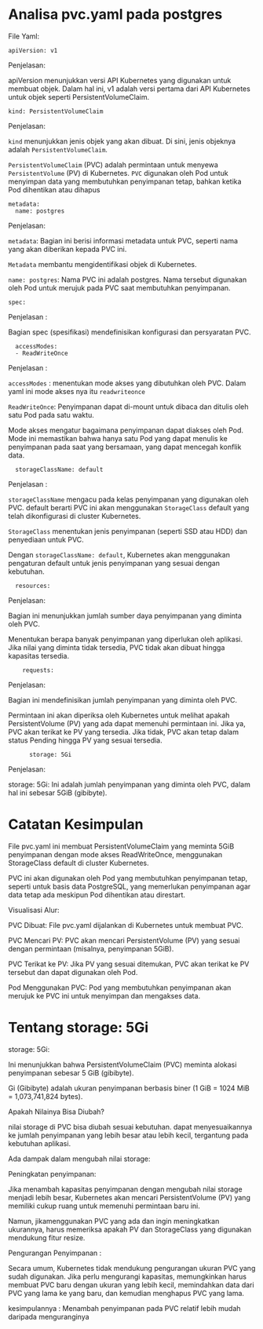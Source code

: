 # Analisa pvc.yaml pada postgres

File Yaml:

```
apiVersion: v1
```
Penjelasan: 

apiVersion menunjukkan versi API Kubernetes yang digunakan untuk membuat objek. Dalam hal ini, v1 adalah versi pertama dari API Kubernetes untuk objek seperti PersistentVolumeClaim.

```
kind: PersistentVolumeClaim
```
Penjelasan:

`kind` menunjukkan jenis objek yang akan dibuat. Di sini, jenis objeknya adalah `PersistentVolumeClaim`.

`PersistentVolumeClaim` (PVC) adalah permintaan untuk menyewa `PersistentVolume` (PV) di Kubernetes. `PVC` digunakan oleh Pod untuk menyimpan data yang membutuhkan penyimpanan tetap, bahkan ketika Pod dihentikan atau dihapus

```
metadata:
  name: postgres
```
Penjelasan:

`metadata`: Bagian ini berisi informasi metadata untuk PVC, seperti nama yang akan diberikan kepada PVC ini.

`Metadata` membantu mengidentifikasi objek di Kubernetes.

`name: postgres`: Nama PVC ini adalah postgres. Nama tersebut digunakan oleh Pod untuk merujuk pada PVC saat membutuhkan penyimpanan.

```
spec:
```
Penjelasan :

Bagian spec (spesifikasi) mendefinisikan konfigurasi dan persyaratan PVC.

```
  accessModes:
  - ReadWriteOnce
```
Penjelasan :

`accessModes` : menentukan mode akses yang dibutuhkan oleh PVC. Dalam yaml ini mode akses nya itu `readwriteonce`

`ReadWriteOnce`: Penyimpanan dapat di-mount untuk dibaca dan ditulis oleh satu Pod pada satu waktu.

Mode akses mengatur bagaimana penyimpanan dapat diakses oleh Pod. Mode ini memastikan bahwa hanya satu Pod yang dapat menulis ke penyimpanan pada saat yang bersamaan, yang dapat mencegah konflik data.

```
  storageClassName: default
```
Penjelasan :

`storageClassName` mengacu pada kelas penyimpanan yang digunakan oleh PVC. default berarti PVC ini akan menggunakan `StorageClass` default yang telah dikonfigurasi di cluster Kubernetes.

`StorageClass` menentukan jenis penyimpanan (seperti SSD atau HDD) dan penyediaan untuk PVC. 

Dengan `storageClassName: default`, Kubernetes akan menggunakan pengaturan default untuk jenis penyimpanan yang sesuai dengan kebutuhan.

```
  resources:
```
Penjelasan:

Bagian ini menunjukkan jumlah sumber daya penyimpanan yang diminta oleh PVC.

Menentukan berapa banyak penyimpanan yang diperlukan oleh aplikasi. Jika nilai yang diminta tidak tersedia, PVC tidak akan dibuat hingga kapasitas tersedia.

```
    requests:
```
Penjelasan:

Bagian ini mendefinisikan jumlah penyimpanan yang diminta oleh PVC.

Permintaan ini akan diperiksa oleh Kubernetes untuk melihat apakah PersistentVolume (PV) yang ada dapat memenuhi permintaan ini. Jika ya, PVC akan terikat ke PV yang tersedia. Jika tidak, PVC akan tetap dalam status Pending hingga PV yang sesuai tersedia.

```
      storage: 5Gi
```
Penjelasan: 

storage: 5Gi: Ini adalah jumlah penyimpanan yang diminta oleh PVC, dalam hal ini sebesar 5GiB (gibibyte).

# Catatan Kesimpulan

File pvc.yaml ini membuat PersistentVolumeClaim yang meminta 5GiB penyimpanan dengan mode akses ReadWriteOnce, menggunakan StorageClass default di cluster Kubernetes. 

PVC ini akan digunakan oleh Pod yang membutuhkan penyimpanan tetap, seperti untuk basis data PostgreSQL, yang memerlukan penyimpanan agar data tetap ada meskipun Pod dihentikan atau direstart.

Visualisasi Alur:

PVC Dibuat: File pvc.yaml dijalankan di Kubernetes untuk membuat PVC.

PVC Mencari PV: PVC akan mencari PersistentVolume (PV) yang sesuai dengan permintaan (misalnya, penyimpanan 5GiB).

PVC Terikat ke PV: Jika PV yang sesuai ditemukan, PVC akan terikat ke PV tersebut dan dapat digunakan oleh Pod.

Pod Menggunakan PVC: Pod yang membutuhkan penyimpanan akan merujuk ke PVC ini untuk menyimpan dan mengakses data.

# Tentang storage: 5Gi

storage: 5Gi: 

Ini menunjukkan bahwa PersistentVolumeClaim (PVC) meminta alokasi penyimpanan sebesar 5 GiB (gibibyte). 

Gi (Gibibyte) adalah ukuran penyimpanan berbasis biner (1 GiB = 1024 MiB = 1,073,741,824 bytes).

Apakah Nilainya Bisa Diubah?

nilai storage di PVC bisa diubah sesuai kebutuhan. dapat menyesuaikannya ke jumlah penyimpanan yang lebih besar atau lebih kecil, tergantung pada kebutuhan aplikasi.

Ada dampak dalam mengubah nilai storage:

Peningkatan penyimpanan:

Jika menambah kapasitas penyimpanan dengan mengubah nilai storage menjadi lebih besar, Kubernetes akan mencari PersistentVolume (PV) yang memiliki cukup ruang untuk memenuhi permintaan baru ini.

Namun, jikamenggunakan PVC yang ada dan ingin meningkatkan ukurannya, harus memeriksa apakah PV dan StorageClass yang digunakan mendukung fitur resize.

Pengurangan Penyimpanan :

Secara umum, Kubernetes tidak mendukung pengurangan ukuran PVC yang sudah digunakan. Jika perlu mengurangi kapasitas, memungkinkan harus membuat PVC baru dengan ukuran yang lebih kecil, memindahkan data dari PVC yang lama ke yang baru, dan kemudian menghapus PVC yang lama.

kesimpulannya : Menambah penyimpanan pada PVC relatif lebih mudah daripada menguranginya
